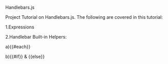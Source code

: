  
Handlebars.js 

  Project Tutorial on Handlebars.js. The following are covered in this tutorial:

 1.Expressions
 
 2.Handlebar Built-in Helpers:
 
  a){{#each}}
  
  b){{#if}} & {{else}} 
  
